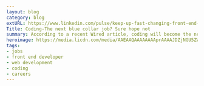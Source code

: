 ```yaml
---
layout: blog
category: blog
extURL: https://www.linkedin.com/pulse/keep-up-fast-changing-front-end-full-stack-ux-web-seven-villalobos
Title: Coding-The next blue collar job? Sure hope not
summary: According to a recent Wired article, coding will become the next big blue collar job.  That sounds great, but I have some problems with this future utopia of blue collar might. First, the good news...Coding is a highly competitive and lucrative career.
heroimage: https://media.licdn.com/media/AAEAAQAAAAAAAAprAAAAJDZjNGU5ZWMyLWY3ZTUtNDhmMy04N2EzLTg4NTAwZjJmMjdjMA.jpg
tags:
- jobs
- front end developer
- web development
- coding
- careers
---
```

